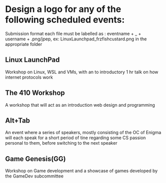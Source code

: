 # Design a logo for any of the following scheduled events:

Submission format each file must be labelled as : eventname + _ + username + .png/jpep, ex: LinuxLaunchpad_frzfishcustard.png in the appropriate folder

## Linux LaunchPad
Workshop on Linux, WSL and VMs, with an to introductory 1 hr talk on how internet protocols work

## The 410 Workshop
A workshop that will act as an introduction web design and programming

## Alt+Tab
An event where a series of speakers, mostly consisting of the OC of Enigma will each speak for a short period of tine regarding some CS passion personal to them, before switching to the next speaker

## Game Genesis(GG)
Workshop on Game development and a showcase of games developed by the GameDev subcommittee

